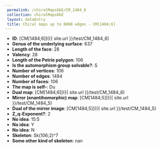 ```yaml
--- 
 permalink: /chiralMaps6kE/CM_1484_6 
 collection: chiralMaps6kE
 layout: dataEntry
 title: Chiral maps up to 6000 edges - CM[1484;6]
---
```


- **ID**: [CM[1484;6]]({{ site.url }}/test/CM_1484_6)
- **Genus of the underlying surface**: 637
- **Length of the face**: 28
- **Valency**: 28
- **Length of the Petrie polygon**: 106
- **Is the automorphism group solvable?**: S
- **Number of vertices**: 106
- **Number of edges**: 1484
- **Number of faces**: 106
- **The map is self-**: Du
- **Dual map**: [CM[1484;6]]({{ site.url }}/test/CM_1484_6)
- **Mirror (enantihomorphic) map**: [CM[1484;5]]({{ site.url }}/test/CM_1484_5)
- **Dual of the mirror image**: [CM[1484;5]]({{ site.url }}/test/CM_1484_5)
- **Z_q-Exponent?**: 2
- **No idea**:  15:5
- **No idea**: Y
- **No idea**: N
- **Skeleton**: Sk(106;2)^7
- **Some other kind of skeleton**: nan
